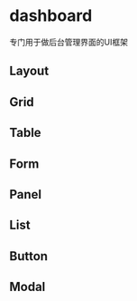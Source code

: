 # dashboard
专门用于做后台管理界面的UI框架

## Layout

## Grid

## Table

## Form

## Panel

## List

## Button

## Modal
